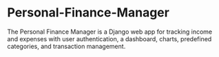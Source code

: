 # Personal-Finance-Manager
The Personal Finance Manager is a Django web app for tracking income and expenses with user authentication, a dashboard, charts, predefined categories, and transaction management.
